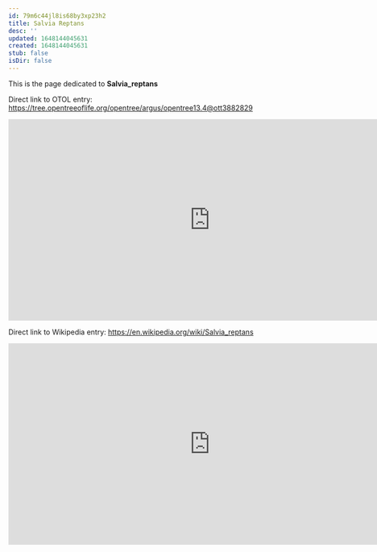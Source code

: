 ```yaml
---
id: 79m6c44jl8is68by3xp23h2
title: Salvia Reptans
desc: ''
updated: 1648144045631
created: 1648144045631
stub: false
isDir: false
---
```

This is the page dedicated to **Salvia_reptans**


Direct link to OTOL entry: https://tree.opentreeoflife.org/opentree/argus/opentree13.4@ott3882829



<html>
    <body>
    <iframe src="https://tree.opentreeoflife.org/opentree/argus/opentree13.4@ott3882829"
    width="800" height="400" frameborder="0" allowfullscreen> </iframe>
    </body>
</html>
    


Direct link to Wikipedia entry: https://en.wikipedia.org/wiki/Salvia_reptans



<html>
    <body>
    <iframe src="https://en.wikipedia.org/wiki/Salvia_reptans"
    width="800" height="400" frameborder="0" allowfullscreen> </iframe>
    </body>
</html>
    
